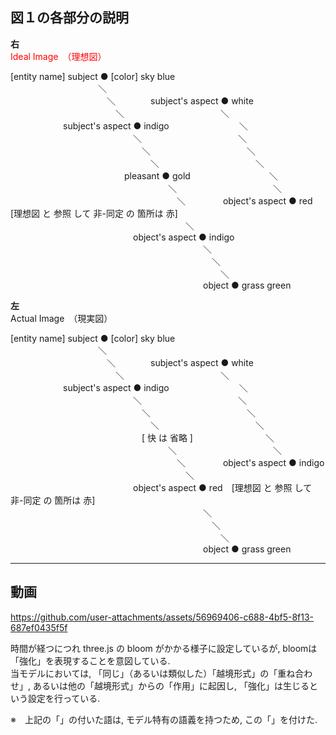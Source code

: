 
図１の各部分の説明  
-------------------  

**右**　  
<span style="color: red; ">Ideal Image　（理想図）</span>  
  
[entity name] subject ● [color] sky blue  
&emsp;&emsp;&emsp;&emsp;&emsp;&emsp;&emsp;&emsp;&emsp;&emsp;＼  
&emsp;&emsp;&emsp;&emsp;&emsp;&emsp;&emsp;&emsp;&emsp;&emsp;&emsp;＼&emsp;&emsp;&emsp;&emsp;subject's  aspect ● white  
&emsp;&emsp;&emsp;&emsp;&emsp;&emsp;&emsp;&emsp;&emsp;&emsp;&emsp;&emsp;＼&emsp;&emsp;&emsp;&emsp;&emsp;&emsp;&emsp;&emsp;&emsp;&emsp;&emsp;＼  
&emsp;&emsp;&emsp;&emsp;&emsp;&emsp;subject's  aspect ● indigo&emsp;&emsp;&emsp;&emsp;&emsp;&emsp;&emsp;&emsp;＼  
&emsp;&emsp;&emsp;&emsp;&emsp;&emsp;&emsp;&emsp;&emsp;&emsp;&emsp;&emsp;&emsp;&emsp;＼&emsp;&emsp;&emsp;&emsp;&emsp;&emsp;&emsp;&emsp;&emsp;&emsp;&emsp;＼  
&emsp;&emsp;&emsp;&emsp;&emsp;&emsp;&emsp;&emsp;&emsp;&emsp;&emsp;&emsp;&emsp;&emsp;&emsp;＼&emsp;&emsp;&emsp;&emsp;&emsp;&emsp;&emsp;&emsp;&emsp;&emsp;&emsp;＼  
&emsp;&emsp;&emsp;&emsp;&emsp;&emsp;&emsp;&emsp;&emsp;&emsp;&emsp;&emsp;&emsp;&emsp;&emsp;&emsp;＼&emsp;&emsp;&emsp;&emsp;&emsp;&emsp;&emsp;&emsp;&emsp;&emsp;&emsp;＼  
&emsp;&emsp;&emsp;&emsp;&emsp;&emsp;&emsp;&emsp;&emsp;&emsp;&emsp;&emsp;&emsp;pleasant ● gold&emsp;&emsp;&emsp;&emsp;&emsp;&emsp;&emsp;&emsp;&emsp;＼  
&emsp;&emsp;&emsp;&emsp;&emsp;&emsp;&emsp;&emsp;&emsp;&emsp;&emsp;&emsp;&emsp;&emsp;&emsp;&emsp;&emsp;&emsp;＼&emsp;&emsp;&emsp;&emsp;&emsp;&emsp;&emsp;&emsp;&emsp;&emsp;&emsp;＼   
&emsp;&emsp;&emsp;&emsp;&emsp;&emsp;&emsp;&emsp;&emsp;&emsp;&emsp;&emsp;&emsp;&emsp;&emsp;&emsp;&emsp;&emsp;&emsp;＼  &emsp;&emsp;&emsp;&emsp;object's  aspect ● red [理想図 と 参照 して 非-同定 の 箇所は 赤]  
&emsp;&emsp;&emsp;&emsp;&emsp;&emsp;&emsp;&emsp;&emsp;&emsp;&emsp;&emsp;&emsp;&emsp;&emsp;&emsp;&emsp;&emsp;&emsp;&emsp;＼  
&emsp;&emsp;&emsp;&emsp;&emsp;&emsp;&emsp;&emsp;&emsp;&emsp;&emsp;&emsp;&emsp;&emsp;object's aspect ● indigo  
&emsp;&emsp;&emsp;&emsp;&emsp;&emsp;&emsp;&emsp;&emsp;&emsp;&emsp;&emsp;&emsp;&emsp;&emsp;&emsp;&emsp;&emsp;&emsp;&emsp;&emsp;&emsp;＼  
&emsp;&emsp;&emsp;&emsp;&emsp;&emsp;&emsp;&emsp;&emsp;&emsp;&emsp;&emsp;&emsp;&emsp;&emsp;&emsp;&emsp;&emsp;&emsp;&emsp;&emsp;&emsp;&emsp;＼  
&emsp;&emsp;&emsp;&emsp;&emsp;&emsp;&emsp;&emsp;&emsp;&emsp;&emsp;&emsp;&emsp;&emsp;&emsp;&emsp;&emsp;&emsp;&emsp;&emsp;&emsp;&emsp;&emsp;&emsp;＼  
&emsp;&emsp;&emsp;&emsp;&emsp;&emsp;&emsp;&emsp;&emsp;&emsp;&emsp;&emsp;&emsp;&emsp;&emsp;&emsp;&emsp;&emsp;&emsp;&emsp;&emsp;&emsp;object ● grass green  
  
  
  
  
  
  
  
**左**　  
Actual Image　（現実図）  
  
[entity name] subject ● [color] sky blue  
&emsp;&emsp;&emsp;&emsp;&emsp;&emsp;&emsp;&emsp;&emsp;&emsp;＼  
&emsp;&emsp;&emsp;&emsp;&emsp;&emsp;&emsp;&emsp;&emsp;&emsp;&emsp;＼&emsp;&emsp;&emsp;&emsp;subject's  aspect ● white  
&emsp;&emsp;&emsp;&emsp;&emsp;&emsp;&emsp;&emsp;&emsp;&emsp;&emsp;&emsp;＼&emsp;&emsp;&emsp;&emsp;&emsp;&emsp;&emsp;&emsp;&emsp;&emsp;&emsp;＼  
&emsp;&emsp;&emsp;&emsp;&emsp;&emsp;subject's  aspect ● indigo&emsp;&emsp;&emsp;&emsp;&emsp;&emsp;&emsp;&emsp;＼  
&emsp;&emsp;&emsp;&emsp;&emsp;&emsp;&emsp;&emsp;&emsp;&emsp;&emsp;&emsp;&emsp;&emsp;＼&emsp;&emsp;&emsp;&emsp;&emsp;&emsp;&emsp;&emsp;&emsp;&emsp;&emsp;＼  
&emsp;&emsp;&emsp;&emsp;&emsp;&emsp;&emsp;&emsp;&emsp;&emsp;&emsp;&emsp;&emsp;&emsp;&emsp;＼&emsp;&emsp;&emsp;&emsp;&emsp;&emsp;&emsp;&emsp;&emsp;&emsp;&emsp;＼  
&emsp;&emsp;&emsp;&emsp;&emsp;&emsp;&emsp;&emsp;&emsp;&emsp;&emsp;&emsp;&emsp;&emsp;&emsp;&emsp;＼&emsp;&emsp;&emsp;&emsp;&emsp;&emsp;&emsp;&emsp;&emsp;&emsp;&emsp;＼  
&emsp;&emsp;&emsp;&emsp;&emsp;&emsp;&emsp;&emsp;&emsp;&emsp;&emsp;&emsp;&emsp;&emsp;&emsp;[ 快 は 省略 ] &emsp;&emsp;&emsp;&emsp;&emsp;&emsp;&emsp;&emsp;＼  
&emsp;&emsp;&emsp;&emsp;&emsp;&emsp;&emsp;&emsp;&emsp;&emsp;&emsp;&emsp;&emsp;&emsp;&emsp;&emsp;&emsp;&emsp;＼&emsp;&emsp;&emsp;&emsp;&emsp;&emsp;&emsp;&emsp;&emsp;&emsp;&emsp;＼   
&emsp;&emsp;&emsp;&emsp;&emsp;&emsp;&emsp;&emsp;&emsp;&emsp;&emsp;&emsp;&emsp;&emsp;&emsp;&emsp;&emsp;&emsp;&emsp;＼  &emsp;&emsp;&emsp;&emsp;object's  aspect ● indigo  
&emsp;&emsp;&emsp;&emsp;&emsp;&emsp;&emsp;&emsp;&emsp;&emsp;&emsp;&emsp;&emsp;&emsp;&emsp;&emsp;&emsp;&emsp;&emsp;&emsp;＼  
&emsp;&emsp;&emsp;&emsp;&emsp;&emsp;&emsp;&emsp;&emsp;&emsp;&emsp;&emsp;&emsp;&emsp;object's aspect ● red　[理想図 と 参照 して 非-同定 の 箇所は 赤]  
&emsp;&emsp;&emsp;&emsp;&emsp;&emsp;&emsp;&emsp;&emsp;&emsp;&emsp;&emsp;&emsp;&emsp;&emsp;&emsp;&emsp;&emsp;&emsp;&emsp;&emsp;&emsp;＼  
&emsp;&emsp;&emsp;&emsp;&emsp;&emsp;&emsp;&emsp;&emsp;&emsp;&emsp;&emsp;&emsp;&emsp;&emsp;&emsp;&emsp;&emsp;&emsp;&emsp;&emsp;&emsp;&emsp;＼  
&emsp;&emsp;&emsp;&emsp;&emsp;&emsp;&emsp;&emsp;&emsp;&emsp;&emsp;&emsp;&emsp;&emsp;&emsp;&emsp;&emsp;&emsp;&emsp;&emsp;&emsp;&emsp;&emsp;&emsp;＼  
&emsp;&emsp;&emsp;&emsp;&emsp;&emsp;&emsp;&emsp;&emsp;&emsp;&emsp;&emsp;&emsp;&emsp;&emsp;&emsp;&emsp;&emsp;&emsp;&emsp;&emsp;&emsp;object ● grass green  




-------------------  
動画  
-------------------  
https://github.com/user-attachments/assets/56969406-c688-4bf5-8f13-687ef0435f5f  
  
時間が経つにつれ three.js の bloom がかかる様子に設定しているが, bloomは「強化」を表現することを意図している.  
当モデルにおいては, 「同じ」（あるいは類似した）「越境形式」の「重ね合わせ」, あるいは他の「越境形式」からの「作用」に起因し, 「強化」は生じるという設定を行っている.  

  
※　上記の「」の付いた語は, モデル特有の語義を持つため, この「」を付けた.


